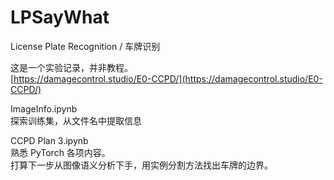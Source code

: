 # LPSayWhat
License Plate Recognition / 车牌识别

这是一个实验记录，并非教程。  
[https://damagecontrol.studio/E0-CCPD/](https://damagecontrol.studio/E0-CCPD/)  

ImageInfo.ipynb  
探索训练集，从文件名中提取信息  

CCPD Plan 3.ipynb  
熟悉 PyTorch 各项内容。  
打算下一步从图像语义分析下手，用实例分割方法找出车牌的边界。
